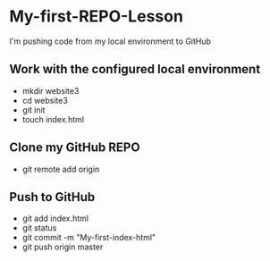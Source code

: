 # My-first-REPO-Lesson
I'm pushing code from my local environment to GitHub
## Work with the configured local environment  
- mkdir website3  
- cd website3
- git init
- touch index.html
## Clone my GitHub REPO  
- git remote add origin
## Push to GitHub  
- git add index.html
- git status
- git commit -m "My-first-index-html"
- git push origin master
